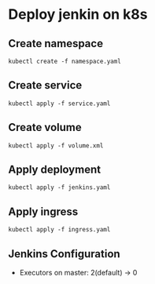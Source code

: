 # Deploy jenkin on k8s

## Create namespace
```
kubectl create -f namespace.yaml
```

## Create service
```
kubectl apply -f service.yaml
```

## Create volume
```
kubectl apply -f volume.xml
```

## Apply deployment
```
kubectl apply -f jenkins.yaml
```

## Apply ingress
```
kubectl apply -f ingress.yaml
```

## Jenkins Configuration

- Executors on master: 2(default) -> 0

